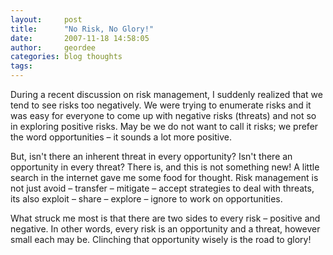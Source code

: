 ```yaml
---
layout:     post
title:      "No Risk, No Glory!"
date:       2007-11-18 14:58:05
author:     geordee
categories: blog thoughts
tags:       
---
```


During a recent discussion on risk management, I suddenly realized that we tend to see risks too negatively. We were trying to enumerate risks and it was easy for everyone to come up with negative risks (threats) and not so in exploring positive risks. May be we do not want to call it risks; we prefer the word opportunities – it sounds a lot more positive.

But, isn't there an inherent threat in every opportunity? Isn't there an opportunity in every threat? There is, and this is not something new! A little search in the internet gave me some food for thought. Risk management is not just avoid – transfer – mitigate – accept strategies to deal with threats, its also exploit – share – explore – ignore to work on opportunities.

What struck me most is that there are two sides to every risk – positive and negative. In other words, every risk is an opportunity and a threat, however small each may be. Clinching that opportunity wisely is the road to glory!
